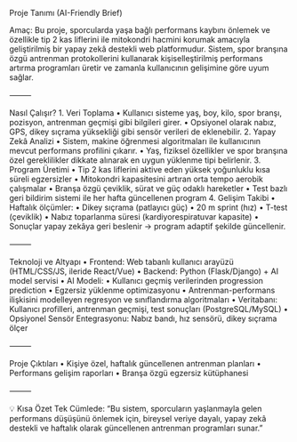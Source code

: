 Proje Tanımı (AI-Friendly Brief)

Amaç:
Bu proje, sporcularda yaşa bağlı performans kaybını önlemek ve özellikle tip 2 kas liflerini ile mitokondri hacmini korumak amacıyla geliştirilmiş bir yapay zekâ destekli web platformudur.
Sistem, spor branşına özgü antrenman protokollerini kullanarak kişiselleştirilmiş performans artırma programları üretir ve zamanla kullanıcının gelişimine göre uyum sağlar.

⸻

Nasıl Çalışır?
	1.	Veri Toplama
	•	Kullanıcı sisteme yaş, boy, kilo, spor branşı, pozisyon, antrenman geçmişi gibi bilgileri girer.
	•	Opsiyonel olarak nabız, GPS, dikey sıçrama yüksekliği gibi sensör verileri de eklenebilir.
	2.	Yapay Zekâ Analizi
	•	Sistem, makine öğrenmesi algoritmaları ile kullanıcının mevcut performans profilini çıkarır.
	•	Yaş, fiziksel özellikler ve spor branşına özel gereklilikler dikkate alınarak en uygun yüklenme tipi belirlenir.
	3.	Program Üretimi
	•	Tip 2 kas liflerini aktive eden yüksek yoğunluklu kısa süreli egzersizler
	•	Mitokondri kapasitesini artıran orta tempo aerobik çalışmalar
	•	Branşa özgü çeviklik, sürat ve güç odaklı hareketler
	•	Test bazlı geri bildirim sistemi ile her hafta güncellenen program
	4.	Gelişim Takibi
	•	Haftalık ölçümler:
	•	Dikey sıçrama (patlayıcı güç)
	•	20 m sprint (hız)
	•	T-test (çeviklik)
	•	Nabız toparlanma süresi (kardiyorespiratuvar kapasite)
	•	Sonuçlar yapay zekâya geri beslenir → program adaptif şekilde güncellenir.

⸻

Teknoloji ve Altyapı
	•	Frontend: Web tabanlı kullanıcı arayüzü (HTML/CSS/JS, ileride React/Vue)
	•	Backend: Python (Flask/Django) + AI model servisi
	•	AI Modeli:
	•	Kullanıcı geçmiş verilerinden progression prediction
	•	Egzersiz yüklenme optimizasyonu
	•	Antrenman-performans ilişkisini modelleyen regresyon ve sınıflandırma algoritmaları
	•	Veritabanı: Kullanıcı profilleri, antrenman geçmişi, test sonuçları (PostgreSQL/MySQL)
	•	Opsiyonel Sensör Entegrasyonu: Nabız bandı, hız sensörü, dikey sıçrama ölçer

⸻

Proje Çıktıları
	•	Kişiye özel, haftalık güncellenen antrenman planları
	•	Performans gelişim raporları
	•	Branşa özgü egzersiz kütüphanesi

⸻

💡 Kısa Özet Tek Cümlede:
“Bu sistem, sporcuların yaşlanmayla gelen performans düşüşünü önlemek için, bireysel veriye dayalı, yapay zekâ destekli ve haftalık olarak güncellenen antrenman programları sunar.”
